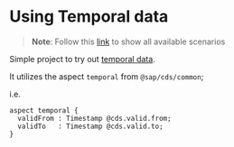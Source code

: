 # Using Temporal data

> **Note**: Follow this [link](https://github.com/stockbal/cap-samples/tree/main) to show all available scenarios

Simple project to try out [temporal data](https://cap.cloud.sap/docs/cds/common#aspect-temporal).

It utilizes the aspect `temporal` from `@sap/cds/common`;

i.e.

```cds
aspect temporal {
  validFrom : Timestamp @cds.valid.from;
  validTo   : Timestamp @cds.valid.to;
}
```
